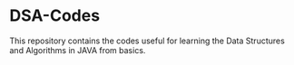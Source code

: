 # DSA-Codes
This repository contains the codes useful for learning the Data Structures and Algorithms in JAVA from basics. 
